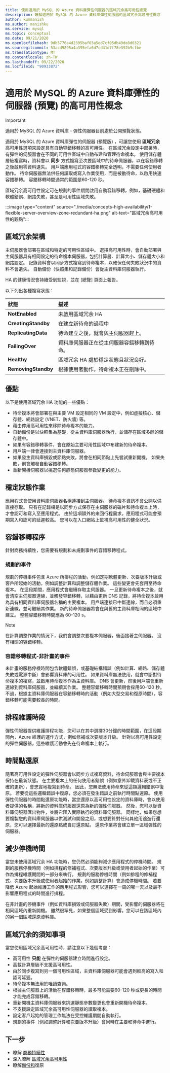 ```yaml
---
title: 使用適用於 MySQL 的 Azure 資料庫彈性伺服器的區域冗余高可用性總覽
description: 瞭解適用於 MySQL 的 Azure 資料庫彈性伺服器的區域冗余高可用性概念
author: kummanish
ms.author: manishku
ms.service: mysql
ms.topic: conceptual
ms.date: 09/21/2020
ms.openlocfilehash: 9db5776a4d2395baf03a5ed7cf05db49de8d0321
ms.sourcegitcommit: 53acd9895a4a395efa6d7cd41d7f78e392b9cfbe
ms.translationtype: MT
ms.contentlocale: zh-TW
ms.lasthandoff: 09/22/2020
ms.locfileid: "90933872"
---
```

# <a name="high-availability-concepts-in-azure-database-for-mysql-flexible-server-preview"></a>適用於 MySQL 的 Azure 資料庫彈性的伺服器 (預覽) 的高可用性概念

> [!IMPORTANT] 
> 適用於 MySQL 的 Azure 資料庫 - 彈性伺服器目前處於公開預覽狀態。

適用於 MySQL 的 Azure 資料庫彈性的伺服器 (預覽版) ，可讓您使用 **區域冗余** 高可用性選項來設定具有自動容錯移轉的高可用性。 在區域冗余設定中部署時，有彈性的伺服器會在不同的可用性區域中自動布建和管理待命複本。 使用儲存體層級複寫時，資料會以 **同步** 方式複寫至次要區域中的待命伺服器，以在容錯移轉之後啟用零資料遺失。 用戶端應用程式的容錯移轉完全透明，不需要任何使用者動作。 待命伺服器無法供任何讀取或寫入作業使用，而是被動待命，以啟用快速容錯移轉。 容錯移轉時間通常的範圍是60-120 秒。

區域冗余高可用性設定可在規劃的事件期間啟用自動容錯移轉，例如，基礎硬體和軟體錯誤、網路失敗，甚至是可用性區域失敗。

:::image type="content" source="./media/concepts-high-availability/1-flexible-server-overview-zone-redundant-ha.png" alt-text="區域冗余高可用性的觀點":::

## <a name="zone-redundancy-architecture"></a>區域冗余架構

主伺服器會部署在區域和特定的可用性區域中。 選擇高可用性時，會自動部署與主伺服器具有相同設定的待命複本伺服器，包括計算層、計算大小、儲存體大小和網路設定。 記錄資料會以同步方式複寫到待命複本，以確保任何失敗狀況中的資料不會遺失。 自動備份（快照集和記錄備份）會從主資料庫伺服器執行。 

HA 的健康情況會持續受到監視，並在 [總覽] 頁面上報告。

以下列出各種複寫狀態：

| **狀態** | **描述** |
| :----- | :------ |
| <b>NotEnabled | 未啟用區域冗余 HA |
| <b>CreatingStandby | 在建立新待命的過程中 |
| <b>ReplicatingData | 待命建立之後，就會與主伺服器趕上。 |
| <b>FailingOver | 資料庫伺服器正在從主伺服器容錯移轉到待命。 |
| <b>Healthy | 區域冗余 HA 處於穩定狀態且狀況良好。 |
| <b>RemovingStandby | 根據使用者動作，待命複本正在刪除中。| 

## <a name="advantages"></a>優點

以下是使用區域冗余 HA 功能的一些優點： 

-   待命複本將會部署在與主要 VM 設定相同的 VM 設定中，例如虛擬核心、儲存體、網路設定 (VNET、防火牆) 等。
-   藉由停用高可用性來移除待命複本的能力。
-   自動備份是以快照集為基礎，從主資料庫伺服器執行，並儲存在區域多餘的儲存體中。
-   如果有容錯移轉事件，會在原始主要可用性區域中布建新的待命複本。
-   用戶端一律會連接到主資料庫伺服器。
-   如果發生資料庫損毀或節點失敗，將會在相同節點上先嘗試重新開機。 如果失敗，則會觸發自動容錯移轉。
-   重新開機伺服器以挑選任何靜態伺服器參數變更的能力。

## <a name="steady-state-operations"></a>穩定狀態作業

應用程式會使用資料庫伺服器名稱連接到主伺服器。 待命複本資訊不會公開以供直接存取。 只有在記錄檔是以同步方式保存在主伺服器的磁片和待命複本上時，才會認可和寫入至應用程式。 由於這項額外的來回行程需求，應用程式可能會預期寫入和認可的延遲較高。 您可以在入口網站上監視高可用性的健全狀況。

## <a name="failover-process"></a>容錯移轉程序 
針對商務持續性，您需要有規劃和未規劃事件的容錯移轉程式。 

### <a name="planned-events"></a>規劃的事件

規劃的停機事件包含 Azure 所排程的活動，例如定期軟體更新、次要版本升級或客戶所起始的活動，例如調整計算和調整儲存體作業。 這些變更會先套用至待命複本。 在這段期間，應用程式會繼續存取主伺服器。 一旦更新待命複本之後，就會清空主伺服器連線，並觸發容錯移轉，以藉由更新 DNS 記錄，將待命複本啟用為具有相同資料庫伺服器名稱的主要複本。 用戶端連接已中斷連線，而且必須重新連線，並可繼續其作業。 新的待命伺服器將會在與舊的主資料庫相同的區域中建立。 整體容錯移轉時間應為 60-120 s。 

>[!NOTE]
> 在計算調整作業的情況下，我們會調整次要複本伺服器，後面接著主伺服器。 沒有相關的容錯移轉。

### <a name="failover-process---unplanned-events"></a>容錯移轉程式-非計畫的事件
未計畫的服務停機時間包含軟體錯誤，或基礎結構錯誤（例如計算、網路、儲存體失敗或電源中斷）會影響資料庫的可用性。 如果資料庫無法使用，就會中斷對待命複本的複寫，並啟用待命複本作為主資料庫。 DNS 會更新，然後用戶端會重新連線到資料庫伺服器，並繼續其作業。 整體容錯移轉時間預期會採用60-120 秒。 不過，根據主資料庫伺服器在容錯移轉時的活動（例如大型交易和復原時間），容錯移轉可能需要較長的時間。

## <a name="schedule-maintenance-window"></a>排程維護時段 

彈性伺服器提供維護排程功能，您可以在其中選擇30分鐘的時間範圍，在這段期間內，Azure 維護的運作方式，例如修補或次要版本升級。 針對以高可用性設定的彈性伺服器，這些維護活動會先在待命複本上執行。 

## <a name="point-in-time-restore"></a>時間點還原 
隨著高可用性設定的彈性伺服器會以同步方式複寫資料，待命伺服器會與主要複本保持在最新狀態。 在主要複本上的任何使用者錯誤（例如意外卸載資料表或不正確的更新），會忠實地複寫到待命。 因此，您無法使用待命來從這類邏輯錯誤中復原。 若要從這些邏輯錯誤中復原，您必須在發生錯誤之前執行時間點還原。 使用彈性伺服器的時間點還原功能時，當您還原以高可用性設定的資料庫時，會以使用者提供的名稱，將新的資料庫伺服器還原為新的彈性伺服器。 然後，您可以從資料庫伺服器匯出物件，並將它匯入實際執行的資料庫伺服器。 同樣地，如果您想要複製您的資料庫伺服器以供測試和開發之用，或想要針對任何其他用途進行還原，您可以選擇最新的還原點或自訂還原點。 還原作業將會建立單一區域彈性的伺服器。

## <a name="mitigate-downtime"></a>減少停機時間 
當您未使用區域冗余 HA 功能時，您仍然必須能夠減少應用程式的停機時間。 規劃的服務停機時間（例如排程的修補程式、次要版本升級或使用者起始的作業）可作為排程維護期間的一部分來執行。 規劃的服務停機時間（例如排程的修補程式、次要版本升級或使用者起始的作業，例如調整計算）會造成停機時間。 若要降低 Azure 起始維護工作的應用程式影響，您可以選擇在一周的哪一天以及最不影響應用程式的時間進行排程。 

在非計畫的停機事件（例如資料庫損毀或伺服器失敗）期間，受影響的伺服器將在相同區域內重新開機。 雖然很罕見，如果整個區域受到影響，您可以在該區域內的另一個區域還原資料庫。 

## <a name="things-to-know-with-zone-redundancy"></a>區域冗余的須知事項 

當您使用區域冗余高可用性時，請注意以下幾個考慮： 

-   高可用性 **只能** 在彈性的伺服器建立時間進行設定。
-   高載計算層級不支援高可用性。
-   由於同步複寫到另一個可用性區域，主資料庫伺服器可能會遇到較高的寫入和認可延遲。
-   待命複本無法用於唯讀查詢。
-   根據主伺服器上的活動在容錯移轉時，最多可能需要60-120 秒或更長的時間才能完成容錯移轉。
-   重新開機主資料庫伺服器來挑選靜態參數變更也會重新開機待命複本。
-   不支援設定區域冗余高可用性伺服器的讀取複本。
-   設定客戶起始的管理工作無法在受控維護期間自動執行。
-   規劃的事件（例如調整計算和次要版本升級）會同時在主要和待命中進行。 


## <a name="next-steps"></a>下一步

-   瞭解 [商務持續性](./concepts-business-continuity.md)
-   深入瞭解 [區域冗余高可用性](./concepts-high-availability.md)
-   瞭解[備份和](./concepts-backup-restore.md)復原
